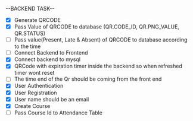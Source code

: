--BACKEND TASK--

- [x] Generate QRCODE
- [x] Pass Value of QRCODE to database (QR.CODE_ID, QR.PNG_VALUE, QR.STATUS)
- [ ] Pass value(Present, Late & Absent) of QRCODE to database according to the time
- [ ] Connect Backend to Frontend
- [x] Connect backend to mysql
- [x] QRCode with expiration timer inside the backend so when refreshed timer wont reset
- [ ] The time end of the Qr should be coming from the front end
- [x] User Authentication
- [x] User Registration
- [x] User name should be an email
- [x] Create Course
- [ ] Pass Course Id to Attendance Table
